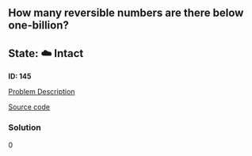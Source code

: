 ## How many reversible numbers are there below one-billion?

## State: :cloud: **Intact**

**ID: 145**

[Problem Description](https://projecteuler.net/problem=145)

[Source code](main.cpp)

### Solution
0